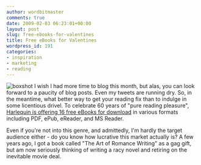 ```yaml
---
author: wordbitmaster
comments: true
date: 2009-02-03 06:23:01+00:00
layout: post
slug: free-ebooks-for-valentines
title: Free eBooks for Valentines
wordpress_id: 191
categories:
- inspiration
- marketing
- reading
---
```


![boxshot](http://wordbit.freehostia.com/wp-content/uploads/2009/02/boxshot.jpg) I wish I had more time to blog this month, but alas, you can look forward to a paucity of blog posts. Even my tweets are running dry. So, in the meantime, what better way to get your reading fix than to indulge in some licentious drivel. To celebrate 60 years of "pure reading pleasure", [Harlequin is offering 16 free eBooks for download](http://harlequincelebrates.com/) in various formats including PDF, ePub, eReader, and MS Reader.

Even if you're not into this genre, and admittedly, I'm hardly the target audience either - do you know how lucrative this market actually is? A few years ago, I got a book called "The Art of Romance Writing" as a gag gift, but am now seriously thinking of writing a racy novel and retiring on the inevitable movie deal. 
